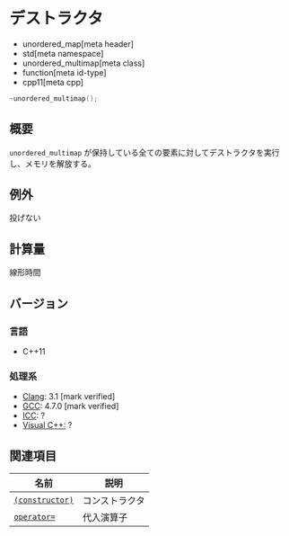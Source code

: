# デストラクタ
* unordered_map[meta header]
* std[meta namespace]
* unordered_multimap[meta class]
* function[meta id-type]
* cpp11[meta cpp]

```cpp
~unordered_multimap();
```

## 概要
`unordered_multimap` が保持している全ての要素に対してデストラクタを実行し、メモリを解放する。


## 例外
投げない


## 計算量
線形時間


## バージョン
### 言語
- C++11

### 処理系
- [Clang](/implementation.md#clang): 3.1 [mark verified]
- [GCC](/implementation.md#gcc): 4.7.0 [mark verified]
- [ICC](/implementation.md#icc): ?
- [Visual C++:](/implementation.md#visual_cpp) ?

## 関連項目

| 名前                                       | 説明           |
|--------------------------------------------|----------------|
| [`(constructor)`](op_constructor.md) | コンストラクタ |
| [`operator=`](op_assign.md)              | 代入演算子     |

